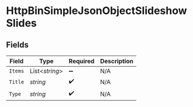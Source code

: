 # HttpBinSimpleJsonObjectSlideshowSlides


## Fields

| Field              | Type               | Required           | Description        |
| ------------------ | ------------------ | ------------------ | ------------------ |
| `Items`            | List<*string*>     | :heavy_minus_sign: | N/A                |
| `Title`            | *string*           | :heavy_check_mark: | N/A                |
| `Type`             | *string*           | :heavy_check_mark: | N/A                |